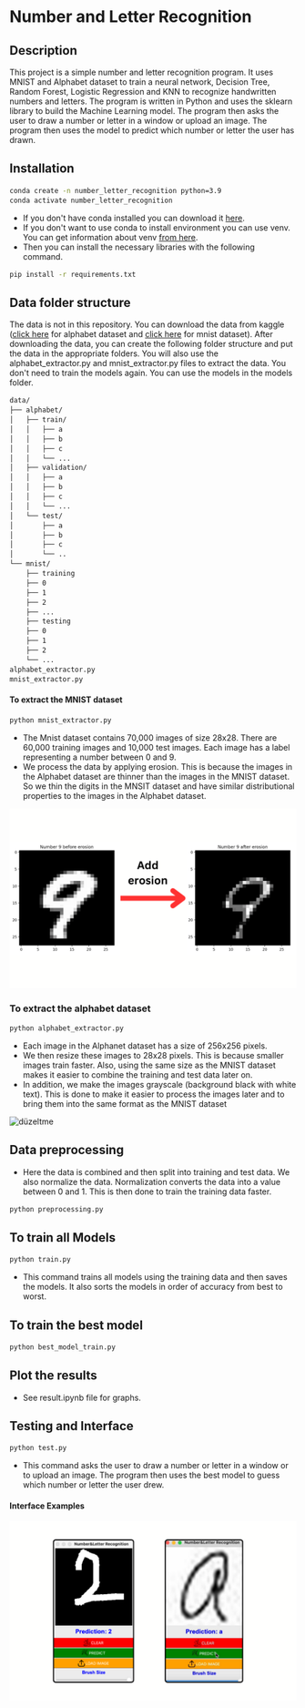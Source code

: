 # Number and Letter Recognition

## Description

This project is a simple number and letter recognition program. It uses MNIST and Alphabet dataset to train a neural network, Decision Tree, Random Forest, Logistic Regression and KNN to recognize handwritten numbers and letters. The program is written in Python and uses the sklearn library to build the Machine Learning model. The program then asks the user to draw a number or letter in a window or upload an image. The program then uses the model to predict which number or letter the user has drawn.

## Installation

```bash
conda create -n number_letter_recognition python=3.9
conda activate number_letter_recognition
```

- If you don't have conda installed you can download it [here](https://docs.conda.io/projects/conda/en/latest/user-guide/install/windows.html).
- If you don't want to use conda to install environment you can use venv. You can get information about venv [from here](https://docs.python.org/3/library/venv.html).
- Then you can install the necessary libraries with the following command.

```bash
pip install -r requirements.txt
```

## Data folder structure

The data is not in this repository. You can download the data from kaggle ([click here](https://www.kaggle.com/datasets/lopalp/alphanum/data) for alphabet dataset and [click here](https://www.kaggle.com/datasets/hojjatk/mnist-dataset) for mnist dataset). After downloading the data, you can create the following folder structure and put the data in the appropriate folders. You will also use the alphabet_extractor.py and mnist_extractor.py files to extract the data. You don't need to train the models again. You can use the models in the models folder.

```bash
data/
├── alphabet/
│   ├── train/
│   │   ├── a
│   │   ├── b
│   │   ├── c
│   │   └── ...
│   ├── validation/
│   │   ├── a
│   │   ├── b
│   │   ├── c
│   │   └── ...
│   └── test/
│       ├── a
│       ├── b
│       ├── c
│       └── ..
└── mnist/
    ├── training
    ├── 0
    ├── 1
    ├── 2
    ├── ...
    ├── testing
    ├── 0
    ├── 1
    ├── 2
    └── ...
alphabet_extractor.py
mnist_extractor.py
```

#### To extract the MNIST dataset

```bash
python mnist_extractor.py
```

- The Mnist dataset contains 70,000 images of size 28x28. There are 60,000 training images and 10,000 test images. Each image has a label representing a number between 0 and 9.
- We process the data by applying erosion. This is because the images in the Alphabet dataset are thinner than the images in the MNIST dataset. So we thin the digits in the MNSIT dataset and have similar distributional properties to the images in the Alphabet dataset.

![erosion](docs/erozyon.png)

### To extract the alphabet dataset

```bash
python alphabet_extractor.py
```

- Each image in the Alphanet dataset has a size of 256x256 pixels.
- We then resize these images to 28x28 pixels. This is because smaller images train faster. Also, using the same size as the MNIST dataset makes it easier to combine the training and test data later on.
- In addition, we make the images grayscale (background black with white text). This is done to make it easier to process the images later and to bring them into the same format as the MNIST dataset

![düzeltme](docs/düzenleme.png)

## Data preprocessing

- Here the data is combined and then split into training and test data. We also normalize the data. Normalization converts the data into a value between 0 and 1. This is then done to train the training data faster.

```bash
python preprocessing.py
```

## To train all Models

```bash
python train.py
```

- This command trains all models using the training data and then saves the models. It also sorts the models in order of accuracy from best to worst.

## To train the best model

```bash
python best_model_train.py
```

## Plot the results

- See result.ipynb file for graphs.

## Testing and Interface

```bash
python test.py
```

- This command asks the user to draw a number or letter in a window or to upload an image. The program then uses the best model to guess which number or letter the user drew.

#### Interface Examples

![1](docs/ui_image.png)